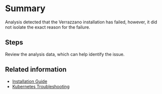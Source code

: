 # Summary
Analysis detected that the Verrazzano installation has failed, however, it did not isolate the exact reason for the failure.

## Steps

Review the analysis data, which can help identify the issue.

## Related information
* [Installation Guide](https://verrazzano.io/docs/setup/install/installation/)
* [Kubernetes Troubleshooting](https://kubernetes.io/docs/tasks/debug-application-cluster/troubleshooting/)
